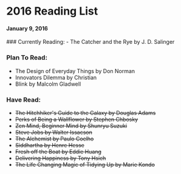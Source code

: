 # 2016 Reading List
#### January 9, 2016

<p></p>
### Currently Reading:  
- The Catcher and the Rye by J. D. Salinger

### Plan To Read:  
- The Design of Everyday Things by Don Norman
- Innovators Dilemma by Christian
- Blink by Malcolm Gladwell

### Have Read:
- ~~The Hitchhiker's Guide to the Galaxy by Douglas Adams~~
- ~~Perks of Being a Wallflower by Stephen Chbosky~~
- ~~Zen Mind, Beginner Mind by Shunryu Suzuki~~
- ~~Steve Jobs by Walter Issacson~~
- ~~The Alchemist by Paulo Coelho~~  
- ~~Siddhartha by Henre Hesse~~   
- ~~Fresh off the Boat by Eddie Huang~~  
- ~~Delivering Happiness by Tony Hsieh~~  
- ~~The Life Changing Magic of Tidying Up by Marie Kondo~~  